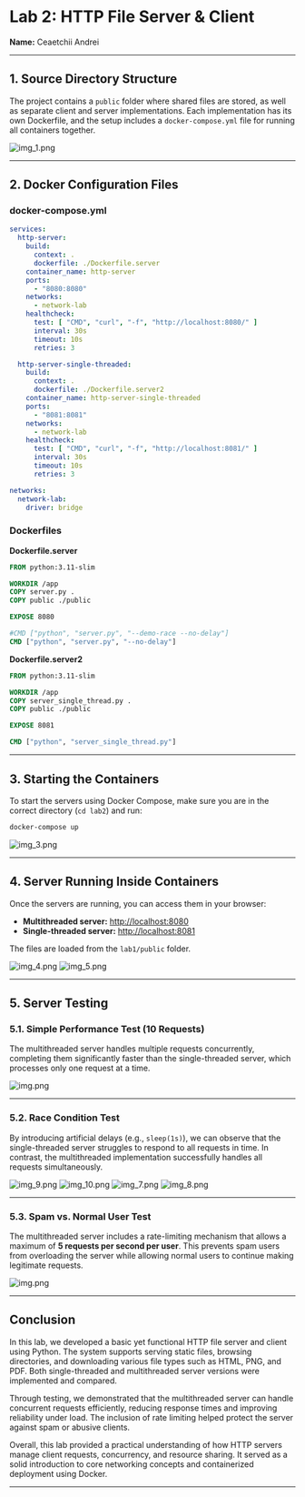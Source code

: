# **Lab 2: HTTP File Server & Client**

**Name:** Ceaetchii Andrei

---

## **1. Source Directory Structure**

The project contains a `public` folder where shared files are stored, as well as separate client and server implementations. Each implementation has its own Dockerfile, and the setup includes a `docker-compose.yml` file for running all containers together.

![img\_1.png](Images/img_1.png)

---

## **2. Docker Configuration Files**

### **docker-compose.yml**

```yaml
services:
  http-server:
    build:
      context: .
      dockerfile: ./Dockerfile.server
    container_name: http-server
    ports:
      - "8080:8080"
    networks:
      - network-lab
    healthcheck:
      test: [ "CMD", "curl", "-f", "http://localhost:8080/" ]
      interval: 30s
      timeout: 10s
      retries: 3

  http-server-single-threaded:
    build:
      context: .
      dockerfile: ./Dockerfile.server2
    container_name: http-server-single-threaded
    ports:
      - "8081:8081"
    networks:
      - network-lab
    healthcheck:
      test: [ "CMD", "curl", "-f", "http://localhost:8081/" ]
      interval: 30s
      timeout: 10s
      retries: 3

networks:
  network-lab:
    driver: bridge
```

### **Dockerfiles**

**Dockerfile.server**

```dockerfile
FROM python:3.11-slim

WORKDIR /app
COPY server.py .
COPY public ./public

EXPOSE 8080

#CMD ["python", "server.py", "--demo-race --no-delay"]
CMD ["python", "server.py", "--no-delay"]
```

**Dockerfile.server2**

```dockerfile
FROM python:3.11-slim

WORKDIR /app
COPY server_single_thread.py .
COPY public ./public

EXPOSE 8081

CMD ["python", "server_single_thread.py"]
```

---

## **3. Starting the Containers**

To start the servers using Docker Compose, make sure you are in the correct directory (`cd lab2`) and run:

```bash
docker-compose up
```

![img\_3.png](Images/img_3.png)

---

## **4. Server Running Inside Containers**

Once the servers are running, you can access them in your browser:

* **Multithreaded server:** [http://localhost:8080](http://localhost:8080)
* **Single-threaded server:** [http://localhost:8081](http://localhost:8081)

The files are loaded from the `lab1/public` folder.

![img\_4.png](Images/img_4.png)
![img\_5.png](Images/img_5.png)

---

## **5. Server Testing**

### **5.1. Simple Performance Test (10 Requests)**

The multithreaded server handles multiple requests concurrently, completing them significantly faster than the single-threaded server, which processes only one request at a time.

![img.png](Images/img_12.png)

---

### **5.2. Race Condition Test**

By introducing artificial delays (e.g., `sleep(1s)`), we can observe that the single-threaded server struggles to respond to all requests in time. In contrast, the multithreaded implementation successfully handles all requests simultaneously.

![img\_9.png](Images/img_9.png)
![img\_10.png](Images/img_10.png)
![img\_7.png](Images/img_7.png)
![img\_8.png](Images/img_8.png)

---

### **5.3. Spam vs. Normal User Test**

The multithreaded server includes a rate-limiting mechanism that allows a maximum of **5 requests per second per user**. This prevents spam users from overloading the server while allowing normal users to continue making legitimate requests.

![img.png](Images/img_13.png)

---

## **Conclusion**

In this lab, we developed a basic yet functional HTTP file server and client using Python. The system supports serving static files, browsing directories, and downloading various file types such as HTML, PNG, and PDF. Both single-threaded and multithreaded server versions were implemented and compared.

Through testing, we demonstrated that the multithreaded server can handle concurrent requests efficiently, reducing response times and improving reliability under load. The inclusion of rate limiting helped protect the server against spam or abusive clients.

Overall, this lab provided a practical understanding of how HTTP servers manage client requests, concurrency, and resource sharing. It served as a solid introduction to core networking concepts and containerized deployment using Docker.

---